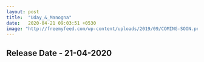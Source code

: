 ```yaml
---
layout: post
title:  "Uday_&_Manogna"
date:   2020-04-21 09:03:51 +0530
image: "http://freemyfeed.com/wp-content/uploads/2019/09/COMING-SOON.png"
---
```


 

<h2>Release Date - 21-04-2020</h2>

 

